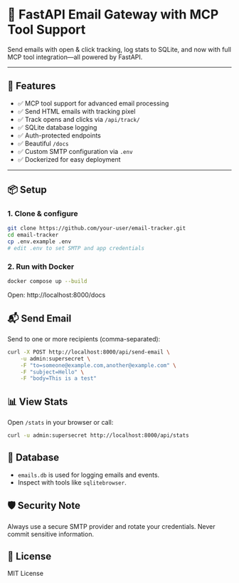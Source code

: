 # 📨 FastAPI Email Gateway with MCP Tool Support

Send emails with open & click tracking, log stats to SQLite, and now with full MCP tool integration—all powered by FastAPI.

---

## 🚀 Features

- ✅ MCP tool support for advanced email processing
- ✅ Send HTML emails with tracking pixel
- ✅ Track opens and clicks via `/api/track/`
- ✅ SQLite database logging
- ✅ Auth-protected endpoints
- ✅ Beautiful `/docs`
- ✅ Custom SMTP configuration via `.env`
- ✅ Dockerized for easy deployment

---

## 📦 Setup

### 1. Clone & configure

```bash
git clone https://github.com/your-user/email-tracker.git
cd email-tracker
cp .env.example .env
# edit .env to set SMTP and app credentials
```

### 2. Run with Docker
```bash
docker compose up --build
```
Open: http://localhost:8000/docs

## 📬 Send Email

Send to one or more recipients (comma-separated):

```bash
curl -X POST http://localhost:8000/api/send-email \
	-u admin:supersecret \
	-F "to=someone@example.com,another@example.com" \
	-F "subject=Hello" \
	-F "body=This is a test"
```

## 📊 View Stats

Open `/stats` in your browser or call:

```bash
curl -u admin:supersecret http://localhost:8000/api/stats
```

## 📂 Database

- `emails.db` is used for logging emails and events.
- Inspect with tools like `sqlitebrowser`.

## 🛡 Security Note

Always use a secure SMTP provider and rotate your credentials. Never commit sensitive information.

## 📄 License

MIT License


